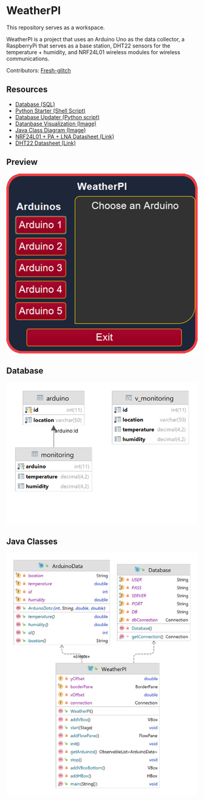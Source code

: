 # WeatherPI

This repository serves as a workspace.

WeatherPI is a project that uses an Arduino Uno as the data collector, a RaspberryPi that serves as a base station,
DHT22 sensors for the temperature + humidity, and NRF24L01 wireless modules for wireless communications.

Contributors: [Fresh-glitch](https://github.com/Fresh-glitch)

## Resources

- [Database (SQL)](src/main/resources/database.sql)
- [Python Starter (Shell Script)](src/main/resources/start_python.sh)
- [Database Updater (Python script)](src/main/resources/update_database.py)
- [Datanbase Visualization (Image)](src/main/resources/database.png)
- [Java Class Diagram (Image)](src/main/resources/WeatherPI.png)
- [NRF24L01 + PA + LNA Datasheet (Link)](http://www.haoyuelectronics.com/Attachment/Mini-NRF24L01-SMD/nRF24L01P_Product_Specification_1_0.pdf)
- [DHT22 Datasheet (Link)](https://www.sparkfun.com/datasheets/Sensors/Temperature/DHT22.pdf)

## Preview

![Preview](src/main/resources/Preview.png)

## Database

![Database Diagram](src/main/resources/database.png)

## Java Classes

![Class Diagram](src/main/resources/WeatherPI.png)
